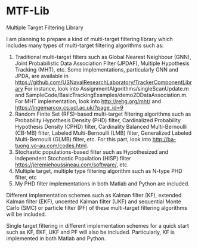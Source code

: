 # MTF-Lib
Multiple Target Filtering Library

I am planning to prepare a kind of multi-target filtering library which includes many types of multi-target filtering algorithms such as:
1. Traditional multi-target filters such as Global Nearest Neighbour (GNN), Joint Probabilistic Data Association Filter (JPDAF), Multiple Hypothesis Tracking (MHT), etc. Some implementations, particularly GNN and JPDA,  are available in https://github.com/USNavalResearchLaboratory/TrackerComponentLibrary For instance, look into AssignmentAlgorithms/singleScanUpdate.m and SampleCode/BasicTrackingExamples/demo2DDataAssociation.m. For MHT implementation, look into http://rehg.org/mht/ and https://ingemarcox.cs.ucl.ac.uk/?page_id=9
2. Random Finite Set (RFS)-based multi-target filtering algorithms such as Probability Hypothesis Density (PHD) filter, Cardinalized Probability Hypothesis Density (CPHD) filter, Cardinality Balanced Multi-Bernoulli (CB-MB) filter, Labeled Multi-Bernoulli (LMB) filter, Generalized Labeled Multi-Bernoulli (GLMB) filter, etc. For this part, look into http://ba-tuong.vo-au.com/codes.html.
3. Stochastic populations-based filter such as Hypothesized and Independent Stochastic Population (HISP) filter https://jeremiehoussineau.com/software/, etc.
4. Multiple target, multiple type filtering algorithm such as N-type PHD filter, etc
5. My PHD filter implementations in both Matlab and Python are included.

Different implementation schemes such as Kalman filter (KF), extended Kalman filter (EKF), uncented Kalman filter (UKF) and  sequential Monte Carlo (SMC) or particle filter (PF) of these multi-target filtering algorithms will be included.  

Single target filtering in different implementation schemes for a quick start such as KF, EKF, UKF and  PF will also be included. Particularly, KF is implemented in both Matlab and Python.
